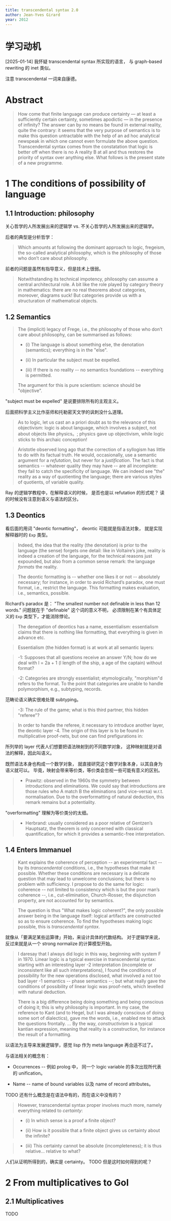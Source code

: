 ```yaml
---
title: transcendental syntax 2.0
author: Jean-Yves Girard
year: 2012
---
```


# 学习动机

[2025-01-14] 我怀疑 transcendental syntax 所实现的语言，
与 graph-based rewriting 的 inet 类似。

注意 transcendental 一词来自康德。

# Abstract

> How come that finite language can produce certainty — at least a
> sufficiently certain certainty, sometimes apodictic — in the
> presence of infinity? The answer can by no means be found in
> external reality, quite the contrary: it seems that the very purpose
> of semantics is to make this question untractable with the help of
> an ad hoc analytical newspeak in which one cannot even formulate the
> above question. Transcendental syntax comes from the constatation
> that logic is better off when there is no A reality B at all and
> thus restores the priority of syntax over anything else. What
> follows is the present state of a new programme.

# 1 The conditions of possibility of language

## 1.1 Introduction: philosophy

关心哲学的人所发展出来的逻辑学 vs. 不关心哲学的人所发展出来的逻辑学。

后者的典型是分析哲学：

> Which amounts at following the dominant approach to logic, fregeism,
> the so-called analytical philosophy, which is the philosophy of
> those who don’t care about philosophy.

前者的问题是虽然有指导意义，但是技术上很弱。

> Notwithstanding its technical impotency, philosophy can assume a
> central architectural role. A bit like the role played by category
> theory in mathematics: there are no real theorems about categories,
> moreover, diagrams suck! But categories provide us with a
> structuration of mathematical objects.

## 1.2 Semantics

> The (implicit) legacy of Frege, i.e., the philosophy of those who
> don’t care about philosophy, can be summarised as follows:
>
> - (i) The language is about something else, the denotation
>   (semantics); everything is in the "else".
>
> - (ii) In particular the subject must be expelled.
>
> - (iii) If there is no reality -- no semantics foundations --
>   everything is permitted.
>
> The argument for this is pure scientism: science should be "objective".

"subject must be expelled" 是说要排除所有的主观主义。

后面把科学主义比作巫师和托勒密天文学的讽刺没什么道理。

> As to logic, let us cast an a priori doubt as to the relevance of
> this objectivism: logic is about language, which involves a subject,
> not about objects like physics。; physics gave up objectivism, while
> logic sticks to this archaic conception!

> Aristotle observed long ago that the correction of a syllogism has
> little to do with its factual truth. He would, occasionally, use a
> semantic argument for a _refutation_, but never for a _justification_.
> The fact is that semantics -- whatever quality they may have -- are
> all incomplete: they fail to catch the specificity of language. We
> can indeed see "the" reality as a way of quotienting the language;
> there are various styles of quotients, of variable quality.

Ray 的逻辑学教程中，在解释语义的时候，
是否也是以 refutation 的形式呢？
读的时候没有注意到语义与语法的区分。

## 1.3 Deontics

看后面的用词 "deontic formatting"，
deontic 可能就是指语法对象，
就是实现解释器时的 `Exp` 类型。

> Indeed, the idea that the reality (the denotation) is prior to the
> language (the sense) forgets one detail: like in Voltaire’s joke,
> reality is indeed a creation of the language, for the technical
> reasons just expounded, but also from a common sense remark: the
> language _formats_ the reality.

> The deontic formatting is -- whether one likes it or not --
> absolutely necessary; for instance, in order to avoid Richard’s
> paradox, one must format, i.e., restrict the language. This
> formatting makes evaluation, i.e., semantics, possible.

Richard’s paradox 是：
"The smallest number not definable in less than 12 words."
问题就在于 "definable" 这个词的意义不明，
必须限制在某个有具体定义的 `Exp` 类型下，才能消除悖论。

> The denegation of deontics has a name, essentialism: essentialism
> claims that there is nothing like formatting, that everything is
> given in advance etc.

> Essentialism (the hidden format) is at work at all semantic layers:

> -1: Supposes that all questions receive an answer Y/N; how do we
> deal with l = 2a + 1 (l length of the ship, a age of the captain)
> without format?

> -2: Categories are strongly essentialist; etymologically,
> "morphism"d refers to the format. To the point that categories are
> unable to handle polymorphism, e.g., subtyping, records.

范畴论语义确实很难处理 subtyping。

> -3: The rule of the game; what is this third partner,
> this hidden "referee"?

> In order to handle the referee, it necessary to introduce another
> layer, the deontic layer -4. The origin of this layer is to be found
> in multiplicative proof-nets, but one can find prefigurations in:

所列举的 layer 代表人们想要把语法映射到的不同数学对象，
这种映射就是对语法的解释，因此叫语义。

既然语法本身也构成一个数学对象，
就直接研究这个数学对象本身，以其自身为语义就可以。
毕竟，映射会带来等价类，等价类会忽视一些可能有意义的区别。

> - Prawitz: observed in the 1960s the symmetry between introductions
>   and eliminations. We could say that introductions are those rules
>   who A match B the eliminations (and vice-versa)
>   w.r.t. normalisation. Due to the overformatting of natural
>   deduction, this remark remains but a potentiality.

"overformatting" 理解为等价类分的太细。

> - Herbrand: usually considered as a poor relative of Gentzen’s
>   Hauptsatz, the theorem is only concerned with classical
>   quantification, for which it provides a semantic-free
>   interpretation.

## 1.4 Enters Immanuel

> Kant explains the coherence of perception -- an experimental fact --
> by its _transcendental_ conditions, i.e., the hypotheses that make
> it possible. Whether these conditions are necessary is a delicate
> question that may lead to unwelcome conclusions; but there is no
> problem with sufficiency. I propose to do the same for logic:
> coherence -- not limited to consistency which is but the poor man’s
> coherence --, i.e., cut-elimination, Church-Rosser, the disjunction
> property, are not accounted for by semantics.

> The question is thus "What makes logic coherent?", the only possible
> answer being in the language itself: logical artifacts are
> constructed so as to ensure coherence. To find the hypotheses making
> logic possible, this is _transcendental syntax_.

就像从「要满足某些运算律」开始，来设计具体的代数结构。
对于逻辑学来说，反过来就是从一个 strong normalize 的计算模型开始。

> I daresay that I always did logic in this way, beginning with system
> F in 1970. Linear logic is a typical exercise in transcendental
> syntax: starting with an interesting layer -2 interpretation
> (incomplete or inconsistent like all such interpretations), I found
> the conditions of possibility for the new operations disclosed, what
> involved a not too bad layer -1 semantics -- phase semantics --; but
> what really gave the conditions of possibility of linear logic was
> proof-nets, which levelled with natural deduction.

> There is a big difference being doing something and being conscious
> of doing it; this is why philosophy is important. In my case, the
> reference to Kant (and to Hegel, but I was already conscious of
> doing some sort of dialectics), gave me the words, i.e., enabled me
> to attack the questions frontally. ... By the way, _constructivism_
> is a typical kantian expression, meaning that reality is a
> construction, for instance the result of a formatting.

以语法为主导来发展逻辑学，感觉 lisp 作为 meta language 再合适不过了。

与语法相关的概念有：

- Occurrences -- 例如 prolog 中，
  同一个 logic variable 的多次出现所代表的 unification。

- Name -- name of bound variables 以及 name of record attributes。

TODO 还有什么概念是在语法中有的，而在语义中没有的？

> However, transcendental syntax proper involves much more, namely
> everything related to _certainty_:

> - (i) In which sense is a proof a finite object?
>
> - (ii) How is it possible that a finite object gives us certainty
>   about the infinite?

> - (iii) This certainty cannot be absolute (incompleteness);
>   it is thus relative...  relative to what?

人们从证明所得到的，确实是 certainty。
TODO 但是这时如何得到的呢？

# 2 From multiplicatives to GoI

## 2.1 Multiplicatives

TODO
